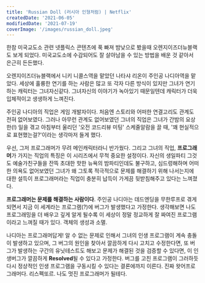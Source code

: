 ```yaml
---
title: 'Russian Doll (러시아 인형처럼) | Netflix'
createdDate: '2021-06-05'
modifiedDate: '2021-07-19'
coverImage: '/images/russian_doll.jpeg'
---
```


한참 미국교도소 관련 넷플릭스 콘텐츠에 푹 빠져 밤낮으로 봤을때 오렌지이즈더뉴블랙도 보게 되었다. 미국교도소에 수감되어도 잘 살아남을 수 있는 방법을 배운 것 같아서 은근히 든든했다. 
<!-- excerpt -->
오렌지이즈더뉴블랙에서 니키 니콜스역을 맡았던 나타샤 리온이 주인공 나디아역을 맡았다. 세상에 훌륭한 연기를 하는 사람은 많고 또 각자 다른 방식이 있지만 그녀가 연기하는 캐릭터는 그녀자신같다. 그녀자신의 이야기가 녹아있기 때문일텐데 캐릭터가 더욱 입체적이고 생생하게 느껴진다.

주인공 나디아의 직업은 게임 개발자이다. 처음엔 스토리와 어떠한 연결고리도 관계도 전혀 없어보였다. 그러나 아무런 관계도 없어보였던 그녀의 직업은 그녀가 간밤의 요상한(!) 일을 겪고 아침부터 울리던 '오전 코드리뷰 미팅' 스케줄알람을 끌 때, '꽤 현실적으로 표현했는걸?'이라는 생각마저 들게 했다.

우선, 그저 프로그래머가 무려 메인캐릭터라니 반가웠다. 그리고 그녀의 직업, **프로그래머**가 가지는 직업의 특징은 이 시리즈에서 무척 중요한 설정이다. 자신의 생일파티 그것도 예술가친구들을 잔뜩 초대한 핫한 뉴욕의 밤파티인데도 불구하고, 심드렁해하며 어떠한 의욕도 없어보였던 그녀가 왜 그토록 적극적으로 문제를 해결하기 위해 나서는지에 대한 설득이 프로그래머라는 직업이 충분히 납득이 가게끔 뒷받침해주고 있다는 느껴졌다. 

**프로그래머는 문제를 해결하는 사람이다**. 주인공 나디아는 데드엔딩을 무한루프로 겪게 되면서 지금 이 세계라는 프로그램(?)에 버그가 발생했다고 가정한다. 생각해보면 나도 프로그래밍을 더 배우고 깊게 알게 될수록 이 세상이 정말 정교하게 잘 짜여진 프로그램이라고 느껴질 때가 있다. 객체의 생성과 소멸.

나디아는 프로그래머답게! 알 수 없는 문제로 인해서 그녀의 인생 프로그램이 계속 충돌이 발생하고 있으며, 그 버그의 원인을 찾아서 깔끔하게 다시 고치고 수정한다면, 또 버그가 발생하는 구간의 유닛테스트도 해보고 문제가 해결된 것을 검증할 수 있다면, 이 인생버그가 깔끔하게 **Resolved**될 수 있다고 가정한다. 버그를 고친 프로그램이 그러하듯 다시 정상적인 인생 프로그램을 구동시킬 수 있다는 결론에까지 이른다. 진짜 왓어프로그래머다. 리스펙또르. 나도 멋진 프로그래머가 될테다.